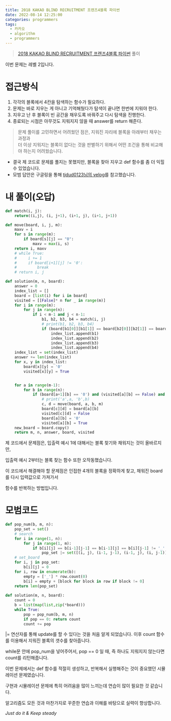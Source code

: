 ```yaml
---
title: 2018 KAKAO BLIND RECRUITMENT 프렌즈4블록 파이썬
date: 2022-08-14 12:25:00
categories: programmers
tags:
  - 카카오
  - algorithm
  - programmers
---
```


> [2018 KAKAO BLIND RECRUITMENT 프렌즈4블록 파이썬](https://school.programmers.co.kr/learn/courses/30/lessons/17679) 풀이

이번 문제는 레벨 2입니다.

# 접근방식

1. 각각의 블록에서 4칸을 탐색하는 함수가 필요하다.
2. 문제는 바로 지우는 게 아니고 기억해뒀다가 탐색이 끝나면 한번에 지워야 한다.
3. 지우고 난 후 블록이 빈 공간을 채우도록 바꿔주고 다시 탐색을 진행한다.
4. 종료되는 시점은 아무것도 지워지지 않을 때 answer를 return 해준다.

> 문제 풀이를 고민하면서 어려웠던 점은, 지워진 자리에 블록을 아래부터 채우는 과정과   
> 더 이상 지워지는 블록이 없다는 것을 판별하기 위해서 어떤 조건을 통해 비교해야 하는지 어려웠습니다.

- 결국 제 코드로 문제를 풀지는 못했지만, 블록을 찾아 지우고 def 함수를 좀 더 익힐 수 있었습니다.
- 모범 답안은 구글링을 통해 [tjdud0123님의 velog](https://velog.io/@tjdud0123/%ED%94%84%EB%A0%8C%EC%A6%88-4%EB%B8%94%EB%A1%9D-2018-%EC%B9%B4%EC%B9%B4%EC%98%A4-%EA%B3%B5%EC%B1%84-python)를 참고했습니다.

# 내 풀이(오답)

~~~python
def match(i, j):
    return((i,j), (i, j+1), (i+1, j), (i+1, j+1))

def move(board, i, j, m):
    maxv = i
    for s in range(m):
        if board[s][j] == "0":
            maxv = max(i, s)
    return i, maxv
    # while True:
    #     i += 1
    #     if board[i+1][j] != '0':
    #         break
    # return i, j

def solution(m, n, board):
    answer = 0
    index_list = []
    board = [list(i) for i in board]
    visited = [[False]* n for _ in range(m)]
    for i in range(m):
        for j in range(n):
            if i < m-1 and j < n-1:
                b1, b2, b3, b4 = match(i, j)
                # print(b1, b2, b3, b4)
                if (board[b1[0]][b1[1]] == board[b2[0]][b2[1]] == board[b3[0]][b3[1]] == board[b4[0]][b4[1]]) and(visited[b1[0]][b1[1]] == visited[b2[0]][b2[1]] == visited[b3[0]][b3[1]] == visited[b4[0]][b4[1]]== False):
                    index_list.append(b1)
                    index_list.append(b2)
                    index_list.append(b3)
                    index_list.append(b4)
    index_list = set(index_list)
    answer += len(index_list)
    for x, y in index_list:
        board[x][y] = '0'
        visited[x][y] = True


    for a in range(m-1):
        for b in range(n):
            if (board[a+1][b] == '0') and (visited[a][b] == False) and (board[a][b] != '0'):
                # print('a',a, 'b',b)
                c, d = move(board, a, b, m)
                board[c][d] = board[a][b]
                visited[c][d] = False
                board[a][b] = '0'
                visited[a][b] = True
    new_board = board.copy()
    return m, n, answer, board, visited
~~~

제 코드에서 문제점은, 입출력 예시 1에 대해서는 블록 찾기와 채워지는 것이 올바르지만, 

입출력 예시 2부터는 블록 찾는 함수 또한 오작동했습니다.

이 코드에서 해결해야 할 문제점은 인접한 4개의 블록을 정확하게 찾고, 채워진 board를 다시 입력값으로 가져가서

함수를 반복하는 방법입니다.

# 모범코드

~~~python
def pop_num(b, m, n):
    pop_set = set()
    # search
    for i in range(1, n):
        for j in range(1, m):
            if b[i][j] == b[i-1][j-1] == b[i-1][j] == b[i][j-1] != '_':
                pop_set |= set([(i, j), (i-1, j-1), (i-1, j), (i, j-1)])
    # set_board
    for i, j in pop_set:
        b[i][j] = 0        
    for i, row in enumerate(b):
        empty = ['_'] * row.count(0)
        b[i] = empty + [block for block in row if block != 0]
    return len(pop_set)
     
def solution(m, n, board):
    count = 0
    b = list(map(list,zip(*board)))
    while True:
        pop = pop_num(b, m, n)
        if pop == 0: return count
        count += pop
~~~

|= 연산자를 통해 update를 할 수 있다는 것을 처음 알게 되었습니다. 이후 count 함수를 이용해서 지워진 블록의 갯수를 찾아줍니다.

while문 안에 pop_num을 넣어주어서, pop == 0 일 때, 즉 하나도 지워지지 않는다면 count를 리턴해줍니다.

이번 문제에서는 def 함수를 적절히 생성하고, 반복해서 실행해주는 것이 중요했던 시뮬레이션 문제였습니다.

구현과 시뮬레이션 문제에 특히 어려움을 많이 느끼는데 연습이 많이 필요한 것 같습니다.

알고리즘도 모든 것과 마찬가지로 꾸준한 연습과 이해를 바탕으로 실력이 향상합니다.  



*Just do it & Keep steady*

